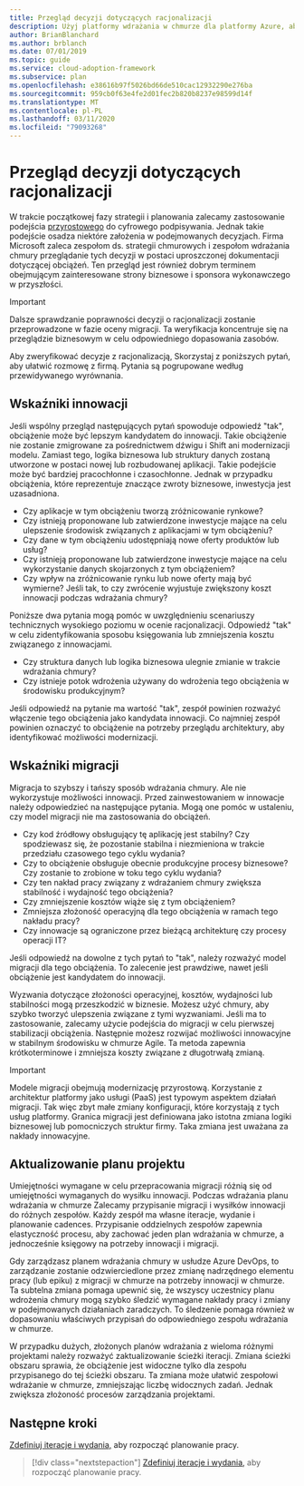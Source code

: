 ```yaml
---
title: Przegląd decyzji dotyczących racjonalizacji
description: Użyj platformy wdrażania w chmurze dla platformy Azure, aby dowiedzieć się, jak przeglądać decyzje o racjonalizacji i przygotować się do ułatwienia rozmowy z firmą.
author: BrianBlanchard
ms.author: brblanch
ms.date: 07/01/2019
ms.topic: guide
ms.service: cloud-adoption-framework
ms.subservice: plan
ms.openlocfilehash: e38616b97f5026bd66de510cac12932290e276ba
ms.sourcegitcommit: 959cb0f63e4fe2d01fec2b820b8237e98599d14f
ms.translationtype: MT
ms.contentlocale: pl-PL
ms.lasthandoff: 03/11/2020
ms.locfileid: "79093268"
---
```

# <a name="review-rationalization-decisions"></a>Przegląd decyzji dotyczących racjonalizacji

W trakcie początkowej fazy strategii i planowania zalecamy zastosowanie podejścia [przyrostowego](../digital-estate/rationalize.md#incremental-rationalization) do cyfrowego podpisywania. Jednak takie podejście osadza niektóre założenia w podejmowanych decyzjach. Firma Microsoft zaleca zespołom ds. strategii chmurowych i zespołom wdrażania chmury przeglądanie tych decyzji w postaci uproszczonej dokumentacji dotyczącej obciążeń. Ten przegląd jest również dobrym terminem obejmującym zainteresowane strony biznesowe i sponsora wykonawczego w przyszłości.

> [!IMPORTANT]
> Dalsze sprawdzanie poprawności decyzji o racjonalizacji zostanie przeprowadzone w fazie oceny migracji. Ta weryfikacja koncentruje się na przeglądzie biznesowym w celu odpowiedniego dopasowania zasobów.

Aby zweryfikować decyzje z racjonalizacją, Skorzystaj z poniższych pytań, aby ułatwić rozmowę z firmą. Pytania są pogrupowane według przewidywanego wyrównania.

## <a name="innovation-indicators"></a>Wskaźniki innowacji

Jeśli wspólny przegląd następujących pytań spowoduje odpowiedź "tak", obciążenie może być lepszym kandydatem do innowacji. Takie obciążenie nie zostanie zmigrowane za pośrednictwem dźwigu i Shift ani modernizacji modelu. Zamiast tego, logika biznesowa lub struktury danych zostaną utworzone w postaci nowej lub rozbudowanej aplikacji. Takie podejście może być bardziej pracochłonne i czasochłonne. Jednak w przypadku obciążenia, które reprezentuje znaczące zwroty biznesowe, inwestycja jest uzasadniona.

- Czy aplikacje w tym obciążeniu tworzą zróżnicowanie rynkowe?
- Czy istnieją proponowane lub zatwierdzone inwestycje mające na celu ulepszenie środowisk związanych z aplikacjami w tym obciążeniu?
- Czy dane w tym obciążeniu udostępniają nowe oferty produktów lub usług?
- Czy istnieją proponowane lub zatwierdzone inwestycje mające na celu wykorzystanie danych skojarzonych z tym obciążeniem?
- Czy wpływ na zróżnicowanie rynku lub nowe oferty mają być wymierne? Jeśli tak, to czy zwrócenie wyjustuje zwiększony koszt innowacji podczas wdrażania chmury?

Poniższe dwa pytania mogą pomóc w uwzględnieniu scenariuszy technicznych wysokiego poziomu w ocenie racjonalizacji. Odpowiedź "tak" w celu zidentyfikowania sposobu księgowania lub zmniejszenia kosztu związanego z innowacjami.

- Czy struktura danych lub logika biznesowa ulegnie zmianie w trakcie wdrażania chmury?
- Czy istnieje potok wdrożenia używany do wdrożenia tego obciążenia w środowisku produkcyjnym?

Jeśli odpowiedź na pytanie ma wartość "tak", zespół powinien rozważyć włączenie tego obciążenia jako kandydata innowacji. Co najmniej zespół powinien oznaczyć to obciążenie na potrzeby przeglądu architektury, aby identyfikować możliwości modernizacji.

## <a name="migration-indicators"></a>Wskaźniki migracji

Migracja to szybszy i tańszy sposób wdrażania chmury. Ale nie wykorzystuje możliwości innowacji. Przed zainwestowaniem w innowacje należy odpowiedzieć na następujące pytania. Mogą one pomóc w ustaleniu, czy model migracji nie ma zastosowania do obciążeń.

- Czy kod źródłowy obsługujący tę aplikację jest stabilny? Czy spodziewasz się, że pozostanie stabilna i niezmieniona w trakcie przedziału czasowego tego cyklu wydania?
- Czy to obciążenie obsługuje obecnie produkcyjne procesy biznesowe? Czy zostanie to zrobione w toku tego cyklu wydania?
- Czy ten nakład pracy związany z wdrażaniem chmury zwiększa stabilność i wydajność tego obciążenia?
- Czy zmniejszenie kosztów wiąże się z tym obciążeniem?
- Zmniejsza złożoność operacyjną dla tego obciążenia w ramach tego nakładu pracy?
- Czy innowacje są ograniczone przez bieżącą architekturę czy procesy operacji IT?

Jeśli odpowiedź na dowolne z tych pytań to "tak", należy rozważyć model migracji dla tego obciążenia. To zalecenie jest prawdziwe, nawet jeśli obciążenie jest kandydatem do innowacji.

Wyzwania dotyczące złożoności operacyjnej, kosztów, wydajności lub stabilności mogą przeszkodzić w biznesie. Możesz użyć chmury, aby szybko tworzyć ulepszenia związane z tymi wyzwaniami. Jeśli ma to zastosowanie, zalecamy użycie podejścia do migracji w celu pierwszej stabilizacji obciążenia. Następnie możesz rozwijać możliwości innowacyjne w stabilnym środowisku w chmurze Agile. Ta metoda zapewnia krótkoterminowe i zmniejsza koszty związane z długotrwałą zmianą.

> [!IMPORTANT]
> Modele migracji obejmują modernizację przyrostową. Korzystanie z architektur platformy jako usługi (PaaS) jest typowym aspektem działań migracji. Tak więc zbyt małe zmiany konfiguracji, które korzystają z tych usług platformy. Granica migracji jest definiowana jako istotna zmiana logiki biznesowej lub pomocniczych struktur firmy. Taka zmiana jest uważana za nakłady innowacyjne.

## <a name="update-the-project-plan"></a>Aktualizowanie planu projektu

Umiejętności wymagane w celu przepracowania migracji różnią się od umiejętności wymaganych do wysiłku innowacji. Podczas wdrażania planu wdrażania w chmurze Zalecamy przypisanie migracji i wysiłków innowacji do różnych zespołów. Każdy zespół ma własne iteracje, wydanie i planowanie cadences. Przypisanie oddzielnych zespołów zapewnia elastyczność procesu, aby zachować jeden plan wdrażania w chmurze, a jednocześnie księgowy na potrzeby innowacji i migracji.

Gdy zarządzasz planem wdrażania chmury w usłudze Azure DevOps, to zarządzanie zostanie odzwierciedlone przez zmianę nadrzędnego elementu pracy (lub epiku) z migracji w chmurze na potrzeby innowacji w chmurze. Ta subtelna zmiana pomaga upewnić się, że wszyscy uczestnicy planu wdrożenia chmury mogą szybko śledzić wymagane nakłady pracy i zmiany w podejmowanych działaniach zaradczych. To śledzenie pomaga również w dopasowaniu właściwych przypisań do odpowiedniego zespołu wdrażania w chmurze.

W przypadku dużych, złożonych planów wdrażania z wieloma różnymi projektami należy rozważyć zaktualizowanie ścieżki iteracji. Zmiana ścieżki obszaru sprawia, że obciążenie jest widoczne tylko dla zespołu przypisanego do tej ścieżki obszaru. Ta zmiana może ułatwić zespołowi wdrażanie w chmurze, zmniejszając liczbę widocznych zadań. Jednak zwiększa złożoność procesów zarządzania projektami.

## <a name="next-steps"></a>Następne kroki

[Zdefiniuj iteracje i wydania,](./iteration-paths.md) aby rozpocząć planowanie pracy.

> [!div class="nextstepaction"]
> [Zdefiniuj iteracje i wydania,](./iteration-paths.md) aby rozpocząć planowanie pracy.
